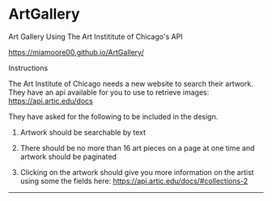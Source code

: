 # ArtGallery
Art Gallery Using The Art Instititute of Chicago's API 

https://miamoore00.github.io/ArtGallery/

Instructions

The Art Institute of Chicago needs a new website to search their artwork. They have an api available for you to use to retrieve images: https://api.artic.edu/docs

They have asked for the following to be included in the design.

1. Artwork should be searchable by text

2. There should be no more than 16 art pieces on a page at one time and artwork should be paginated

3. Clicking on the artwork should give you more information on the artist using some the fields here: https://api.artic.edu/docs/#collections-2
----
